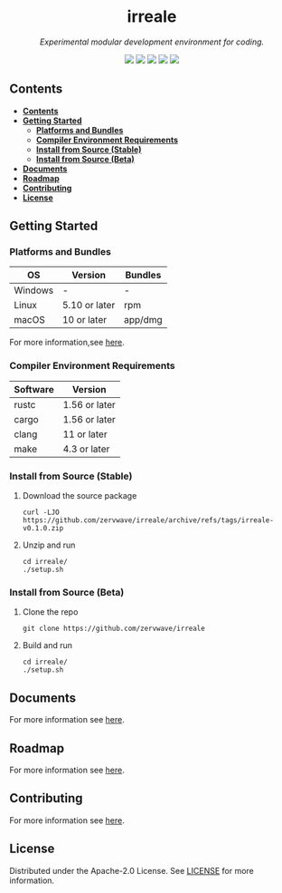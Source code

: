 **<h1 align="center">irreale</h1>**

*<div align="center">Experimental modular development environment for coding. </div>*

<div align="center">
<img src="https://img.shields.io/github/stars/zervwave/irreale?style=flat-square" />
<img src="https://img.shields.io/github/issues/zervwave/irreale?style=flat-square" />
<img src="https://img.shields.io/github/issues-pr/zervwave/irreale?style=flat-square" />
<img src="https://img.shields.io/github/v/release/zervwave/irreale?style=flat-square" />
<img src="https://img.shields.io/github/downloads/zervwave/irreale/total?style=flat-square" />
</div>


## **Contents**

- [**Contents**](#contents)
- [**Getting Started**](#getting-started)
	- [**Platforms and Bundles**](#platforms-and-bundles)
	- [**Compiler Environment Requirements**](#compiler-environment-requirements)
	- [**Install from Source (Stable)**](#install-from-source-stable)
	- [**Install from Source (Beta)**](#install-from-source-beta)
- [**Documents**](#documents)
- [**Roadmap**](#roadmap)
- [**Contributing**](#contributing)
- [**License**](#license)


## **Getting Started**

### **Platforms and Bundles**
| OS      | Version       | Bundles |
| ------- | ------------- | ------- |
| Windows | -             | -       |
| Linux   | 5.10 or later | rpm     |
| macOS   | 10 or later   | app/dmg |

For more information,see [here](https://github.com/zervwave/irreale/releases).

### **Compiler Environment Requirements**
| Software | Version       |
| -------- | ------------- |
| rustc    | 1.56 or later |
| cargo    | 1.56 or later |
| clang    | 11 or later   |
| make     | 4.3 or later  |

### **Install from Source (Stable)**
1. Download the source package
	```
    curl -LJO https://github.com/zervwave/irreale/archive/refs/tags/irreale-v0.1.0.zip
	```
2. Unzip and run
	```
	cd irreale/
	./setup.sh
	```

### **Install from Source (Beta)**
1. Clone the repo
	```
	git clone https://github.com/zervwave/irreale
	```
2. Build and run
    ```
	cd irreale/
	./setup.sh
	```

## **Documents**

For more information see [here](doc/README.md).


## **Roadmap**

For more information see [here](https://github.com/zervwave/irreale/projects/2).


## **Contributing**

For more information see [here](https://github.com/zervwave/.github/CONTRIBUTING.md).


## **License**

Distributed under the Apache-2.0 License. See [LICENSE](LICENSE) for more information.
